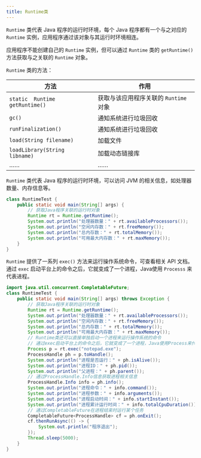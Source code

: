 ```yaml
---
title: Runtime类
---
```


`Runtime` 类代表 Java 程序的运行时环境，每个 Java 程序都有一个与之对应的 `Runtime` 实例，应用程序通过该对象与其运行时环境相连。

应用程序不能创建自己的 `Runtime` 实例，但可以通过 `Runtime` 类的 `getRuntime()` 方法获取与之关联的 `Runtime` 对象。

`Runtime` 类的方法：

| 方法                           | 作用                                  |
| ------------------------------ | ------------------------------------- |
| `static  Runtime getRuntime()` | 获取与该应用程序关联的 `Runtime` 对象 |
| `gc()`                         | 通知系统进行垃圾回收                  |
| `runFinalization()`            | 通知系统进行垃圾回收                  |
| `load(String filename)`        | 加载文件                              |
| `loadLibrary(String libname)`  | 加载动态链接库                        |
| ……                             | ……                                    |

`Runtime` 类代表 Java 程序的运行时环境，可以访问 JVM 的相关信息，如处理器数量、内存信息等。

```java
class RuntimeTest {
    public static void main(String[] args) {
        // 获取Java程序关联的运行时对象
        Runtime rt = Runtime.getRuntime();
        System.out.println("处理器数量：" + rt.availableProcessors());
        System.out.println("空闲内存数：" + rt.freeMemory());
        System.out.println("总内存数：" + rt.totalMemory());
        System.out.println("可用最大内存数：" + rt.maxMemory());
    }
}
```

`Runtime` 提供了一系列 `exec()` 方法来运行操作系统命令，可查看相关 API 文档。通过 `exec` 启动平台上的命令之后，它就变成了一个进程，Java使用 `Processs` 来代表进程。

```java
import java.util.concurrent.CompletableFuture;
class RuntimeTest {
    public static void main(String[] args) throws Exception {
        // 获取Java程序关联的运行时对象
        Runtime rt = Runtime.getRuntime();
        System.out.println("处理器数量：" + rt.availableProcessors());
        System.out.println("空闲内存数：" + rt.freeMemory());
        System.out.println("总内存数：" + rt.totalMemory());
        System.out.println("可用最大内存数：" + rt.maxMemory());
        // Runtime类还可以直接单独启动一个进程来运行操作系统的命令
        // 通过exec启动平台上的命令之后，它就变成了一个进程，Java使用Process来代表进程
        Process p = rt.exec("notepad.exe");
        ProcessHandle ph = p.toHandle();
        System.out.println("进程是否运行：" + ph.isAlive());
        System.out.println("进程ID：" + ph.pid());
        System.out.println("父进程：" + ph.parent());
        // 通过ProcessHandle.Info信息获取进程相关信息
        ProcessHandle.Info info = ph.info();
        System.out.println("进程命令：" + info.command());
        System.out.println("进程参数：" + info.arguments());
        System.out.println("进程启动时间：" + info.startInstant());
        System.out.println("进程累计运行时间：" + info.totalCpuDuration());
        // 通过CompletableFuture在进程结束时运行某个任务
        CompletableFuture<ProcessHandle> cf = ph.onExit();
        cf.thenRunAsync(() -> {
            System.out.println("程序退出");
        });
        Thread.sleep(5000);
    }
}
```

